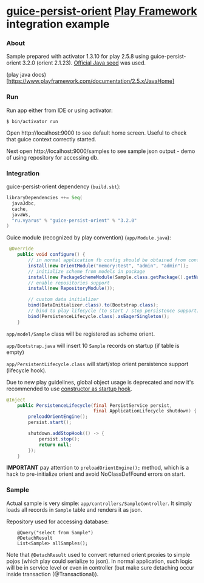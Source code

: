 # [guice-persist-orient](https://github.com/xvik/guice-persist-orient) [Play Framework](https://www.playframework.com/) integration example

### About

Sample prepared with activator 1.3.10 for play 2.5.8 using guice-persist-orient 3.2.0 (orient 2.1.23).
[Official Java seed](https://github.com/playframework/playframework/tree/master/templates/play-java) was used.

(play java docs)[https://www.playframework.com/documentation/2.5.x/JavaHome]

### Run

Run app either from IDE or using activator:

```
$ bin/activator run
```

Open http://localhost:9000 to see default home screen. Useful to check that guice context correctly started.

Next open http://localhost:9000/samples to see sample json output - demo of using repository for accessing db.

### Integration

guice-persist-orient dependency (`build.sbt`):

```scala
libraryDependencies ++= Seq(
  javaJdbc,
  cache,
  javaWs,
  "ru.vyarus" % "guice-persist-orient" % "3.2.0"
)
```

Guice module (recognized by play convention) (`app/Module.java`):

```java
 @Override
    public void configure() {
        // in normal application fb config should be obtained from configuration
        install(new OrientModule("memory:test", "admin", "admin"));
        // initialize scheme from models in package
        install(new PackageSchemeModule(Sample.class.getPackage().getName()));
        // enable repositories support
        install(new RepositoryModule());

        // custom data initializer
        bind(DataInitializer.class).to(Bootstrap.class);
        // bind to play lifecycle (to start / stop persistence support)
        bind(PersistenceLifecycle.class).asEagerSingleton();
    }
```

`app/model/Sample` class will be registered as scheme orient.

`app/Bootstrap.java` will insert 10 `Sample` records on startup (if table is empty)

`app/PersistentLifecycle.class` will start/stop orient persistence support (lifecycle hook).

Due to new play guidelines, global object usage is deprecated and now it's recommended to use 
[constructor as startup hook](https://www.playframework.com/documentation/2.5.x/GlobalSettings#Java).

```java
@Inject
    public PersistenceLifecycle(final PersistService persist,
                                final ApplicationLifecycle shutdown) {
        preloadOrientEngine();
        persist.start();

        shutdown.addStopHook(() -> {
            persist.stop();
            return null;
        });
    }
```

**IMPORTANT** pay attention to `preloadOrientEngine();` method, which is a hack to pre-initialize orient
and avoid NoClassDefFound errors on start.

### Sample

Actual sample is very simple: `app/controllers/SampleController`. It simply loads all records in `Sample` table and renders it as json.

Repository used for accessing database:

```
    @Query("select from Sample")
    @DetachResult
    List<Sample> allSamples();
```

Note that `@DetachResult` used to convert returned orient proxies to simple pojos (which play could serialize to json).
In normal application, such logic will be in service level or even in controller (but make sure detaching occur inside transaction (@Transactional)).
